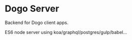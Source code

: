# Dogo Server

Backend for Dogo client apps.

ES6 node server using koa/graphql/postgres/gulp/babel...